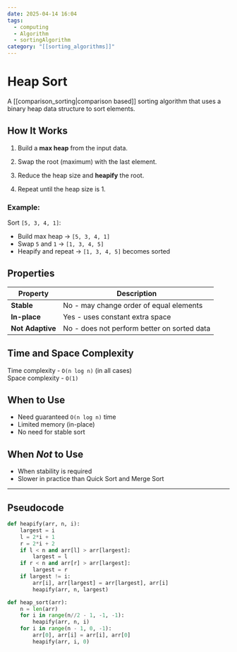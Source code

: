 ```yaml
---
date: 2025-04-14 16:04
tags:
  - computing
  - Algorithm
  - sortingAlgorithm
category: "[[sorting_algorithms]]"
---
```

# Heap Sort

A [[comparison_sorting|comparison based]] sorting algorithm that uses a binary heap data structure to sort elements.

## How It Works

1. Build a **max heap** from the input data.

2. Swap the root (maximum) with the last element.

3. Reduce the heap size and **heapify** the root.

4. Repeat until the heap size is 1.

### Example:

Sort `[5, 3, 4, 1]`:
- Build max heap → `[5, 3, 4, 1]`
- Swap `5` and `1` → `[1, 3, 4, 5]`
- Heapify and repeat → `[1, 3, 4, 5]` becomes sorted

## Properties 

| Property        | Description                                      |
| --------------- | ------------------------------------------------ |
| **Stable**      | No - may change order of equal elements          |
| **In-place**    | Yes - uses constant extra space                  |
| **Not Adaptive**| No - does not perform better on sorted data      |

## Time and Space Complexity
 Time complexity   - `O(n log n)` (in all cases)  
 Space complexity  - `O(1)`  

## When to Use
- Need guaranteed `O(n log n)` time
- Limited memory (in-place)
- No need for stable sort

## When *Not* to Use
- When stability is required
- Slower in practice than Quick Sort and Merge Sort

---
## Pseudocode

```python title:HeapSort
def heapify(arr, n, i):
    largest = i
    l = 2*i + 1
    r = 2*i + 2
    if l < n and arr[l] > arr[largest]:
        largest = l
    if r < n and arr[r] > arr[largest]:
        largest = r
    if largest != i:
        arr[i], arr[largest] = arr[largest], arr[i]
        heapify(arr, n, largest)

def heap_sort(arr):
    n = len(arr)
    for i in range(n//2 - 1, -1, -1):
        heapify(arr, n, i)
    for i in range(n - 1, 0, -1):
        arr[0], arr[i] = arr[i], arr[0]
        heapify(arr, i, 0)
```